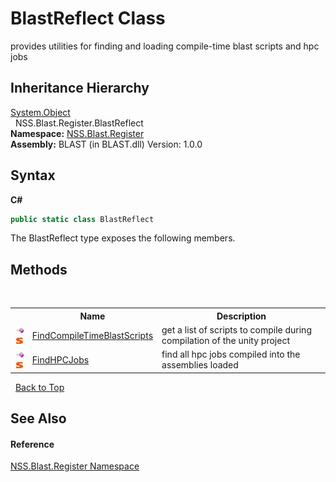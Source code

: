 # BlastReflect Class
 

provides utilities for finding and loading compile-time blast scripts and hpc jobs


## Inheritance Hierarchy
<a href="https://docs.microsoft.com/dotnet/api/system.object" target="_blank" rel="noopener noreferrer">System.Object</a><br />&nbsp;&nbsp;NSS.Blast.Register.BlastReflect<br />
**Namespace:**&nbsp;<a href="N_NSS_Blast_Register">NSS.Blast.Register</a><br />**Assembly:**&nbsp;BLAST (in BLAST.dll) Version: 1.0.0

## Syntax

**C#**<br />
``` C#
public static class BlastReflect
```

The BlastReflect type exposes the following members.


## Methods
&nbsp;<table><tr><th></th><th>Name</th><th>Description</th></tr><tr><td>![Public method](media/pubmethod.gif "Public method")![Static member](media/static.gif "Static member")</td><td><a href="M_NSS_Blast_Register_BlastReflect_FindCompileTimeBlastScripts">FindCompileTimeBlastScripts</a></td><td>
get a list of scripts to compile during compilation of the unity project</td></tr><tr><td>![Public method](media/pubmethod.gif "Public method")![Static member](media/static.gif "Static member")</td><td><a href="M_NSS_Blast_Register_BlastReflect_FindHPCJobs">FindHPCJobs</a></td><td>
find all hpc jobs compiled into the assemblies loaded</td></tr></table>&nbsp;
<a href="#blastreflect-class">Back to Top</a>

## See Also


#### Reference
<a href="N_NSS_Blast_Register">NSS.Blast.Register Namespace</a><br />